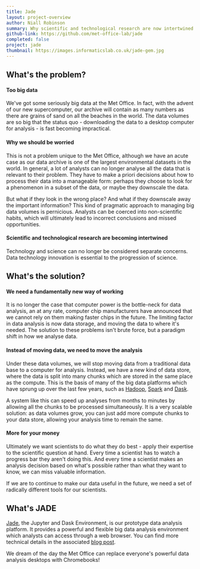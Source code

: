```yaml
---
title: Jade
layout: project-overview
author: Niall Robinson
summary: Why scientific and technological research are now intertwined
github-link: https://github.com/met-office-lab/jade
completed: false
project: jade
thumbnail: https://images.informaticslab.co.uk/jade-gem.jpg
---
```


## What's the problem?

#### Too big data
We've got some seriously big data at the Met Office. In fact, with the advent of our new supercomputer, our archive will contain as many numbers as there are grains of sand on all the beaches in the world. The data volumes are so big that the status quo - downloading the data to a desktop computer for analysis - is fast becoming impractical.

#### Why we should be worried
This is not a problem unique to the Met Office, although we have an acute case as our data archive is one of the largest environmental datasets in the world. In general, a lot of analysts can no longer analyse all the data that is relevant to their problem. They have to make a priori decisions about how to process their data into a manageable form: perhaps they choose to look for a phenomenon in a subset of the data, or maybe they downscale the data.

But what if they look in the wrong place? And what if they downscale away the important information? This kind of pragmatic approach to managing big data volumes is pernicious. Analysts can be coerced into non-scientific habits, which will ultimately lead to incorrect conclusions and missed opportunities.

#### Scientific and technological research are becoming intertwined
Technology and science can no longer be considered separate concerns. Data technology innovation is essential to the progression of science.

## What's the solution?

#### We need a fundamentally new way of working
It is no longer the case that computer power is the bottle-neck for data analysis, an at any rate, computer chip manufacturers have announced that we cannot rely on them making faster chips in the future. The limiting factor in data analysis is now data storage, and moving the data to where it's needed. The solution to these problems isn't brute force, but a paradigm shift in how we analyse data.

#### Instead of moving data, we need to move the analysis
Under these data volumes, we will stop moving data from a traditional data base to a computer for analysis. Instead, we have a new kind of data store, where the data is split into many chunks which are stored in the same place as the compute. This is the basis of many of the big data platforms which have sprung up over the last few years, such as [Hadoop][hadoop], [Spark][spark] and [Dask][dask].

A system like this can speed up analyses from months to minutes by allowing all the chunks to be processed simultaneously. It is a very scalable solution: as data volumes grow, you can just add more compute chunks to your data store, allowing your analysis time to remain the same.

#### More for your money
Ultimately we want scientists to do what they do best - apply their expertise to the scientific question at hand. Every time a scientist has to watch a progress bar they aren't doing this. And every time a scientist makes an analysis decision based on what's possible rather than what they want to know, we can miss valuable information.

If we are to continue to make our data useful in the future, we need a set of radically different tools for our scientists.

## What's JADE
[Jade][jade-git], the Jupyter and Dask Environment, is our prototype data analysis platform. It provides a powerful and flexible big data analysis environment which analysts can access through a web browser. You can find more technical details in the associated [blog post][jade-blog].

We dream of the day the Met Office can replace everyone's powerful data analysis desktops with Chromebooks!

[dask]: http://dask.pydata.org/en/latest/
[hadoop]: http://hadoop.apache.org/
[spark]: https://spark.apache.org/
[jade-git]: https://github.com/met-office-lab/jade
[jade-blog]: http://www.informaticslab.co.uk/technology/2016/08/25/jade.html